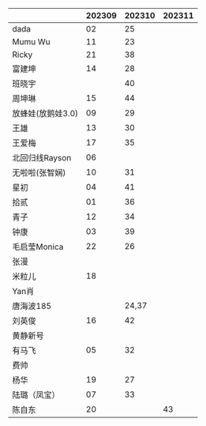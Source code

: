 |                   | 202309 | 202310 | 202311 |
| ----------------- | ------ | ------ | ------ |
| dada              |   02     |   25     |        |
| Mumu Wu           |   11     |    23    |        |
| Ricky       |    21    |    38    |        |
| 富建坤         |   14     |   28     |        |
| 班晓宇            |        |    40    |        |
| 周坤琳            |   15     |   44     |        |
| 放蜂娃(放鹅娃3.0) |   09     |    29    |        |
| 王雄              |   13     |    30    |        |
| 王爱梅            |   17     |   35     |        |
| 北回归线Rayson |    06    |        |        |
| 无啦啦(张智娴)     |   10     |    31    |        |
| 星初          |   04    |    41    |        |
| 拾贰              |    01    |   36     |        |
| 青子              |   12    |    34    |        |
| 钟康              |  03      |   39     |        |
| 毛启莹Monica      |    22    |   26     |        |
| 张漫            |        |        |        |
| 米粒儿            |    18    |        |        |
| Yan肖        |        |        |        |
| 唐海波185      |        |    24,37    |        |
| 刘英俊            | 16 |   42     |        |
| 黄静新号 |  |  |  |
| 有马飞 | 05 | 32 |  |
| 费帅 |  |  |  |
| 杨华 | 19 | 27 |  |
| 陆璐（凤宝） | 07 | 33 |  |
| 陈自东 | 20 |  | 43 |